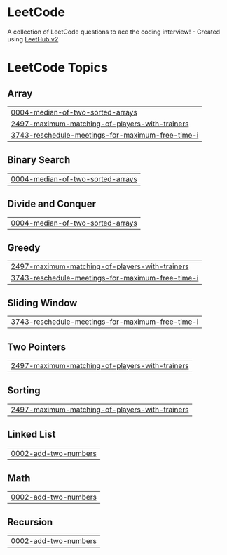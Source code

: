 # LeetCode
A collection of LeetCode questions to ace the coding interview! - Created using [LeetHub v2](https://github.com/arunbhardwaj/LeetHub-2.0)

<!---LeetCode Topics Start-->
# LeetCode Topics
## Array
|  |
| ------- |
| [0004-median-of-two-sorted-arrays](https://github.com/chanaHalperin/LeetCode/tree/master/0004-median-of-two-sorted-arrays) |
| [2497-maximum-matching-of-players-with-trainers](https://github.com/chanaHalperin/LeetCode/tree/master/2497-maximum-matching-of-players-with-trainers) |
| [3743-reschedule-meetings-for-maximum-free-time-i](https://github.com/chanaHalperin/LeetCode/tree/master/3743-reschedule-meetings-for-maximum-free-time-i) |
## Binary Search
|  |
| ------- |
| [0004-median-of-two-sorted-arrays](https://github.com/chanaHalperin/LeetCode/tree/master/0004-median-of-two-sorted-arrays) |
## Divide and Conquer
|  |
| ------- |
| [0004-median-of-two-sorted-arrays](https://github.com/chanaHalperin/LeetCode/tree/master/0004-median-of-two-sorted-arrays) |
## Greedy
|  |
| ------- |
| [2497-maximum-matching-of-players-with-trainers](https://github.com/chanaHalperin/LeetCode/tree/master/2497-maximum-matching-of-players-with-trainers) |
| [3743-reschedule-meetings-for-maximum-free-time-i](https://github.com/chanaHalperin/LeetCode/tree/master/3743-reschedule-meetings-for-maximum-free-time-i) |
## Sliding Window
|  |
| ------- |
| [3743-reschedule-meetings-for-maximum-free-time-i](https://github.com/chanaHalperin/LeetCode/tree/master/3743-reschedule-meetings-for-maximum-free-time-i) |
## Two Pointers
|  |
| ------- |
| [2497-maximum-matching-of-players-with-trainers](https://github.com/chanaHalperin/LeetCode/tree/master/2497-maximum-matching-of-players-with-trainers) |
## Sorting
|  |
| ------- |
| [2497-maximum-matching-of-players-with-trainers](https://github.com/chanaHalperin/LeetCode/tree/master/2497-maximum-matching-of-players-with-trainers) |
## Linked List
|  |
| ------- |
| [0002-add-two-numbers](https://github.com/chanaHalperin/LeetCode/tree/master/0002-add-two-numbers) |
## Math
|  |
| ------- |
| [0002-add-two-numbers](https://github.com/chanaHalperin/LeetCode/tree/master/0002-add-two-numbers) |
## Recursion
|  |
| ------- |
| [0002-add-two-numbers](https://github.com/chanaHalperin/LeetCode/tree/master/0002-add-two-numbers) |
<!---LeetCode Topics End-->